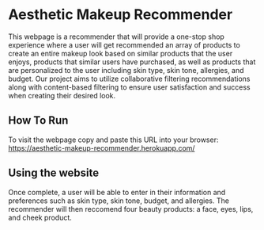# Aesthetic Makeup Recommender

This webpage is a recommender that will provide a one-stop shop experience where a user will get recommended an array of products to create an entire makeup look based on similar products that the user enjoys, products that similar users have purchased, as well as products that are personalized to the user including skin type, skin tone, allergies, and budget. Our project aims to utilize collaborative filtering recommendations along with content-based filtering to ensure user satisfaction and success when creating their desired look.


## How To Run

To visit the webpage copy and paste this URL into your browser: https://aesthetic-makeup-recommender.herokuapp.com/


## Using the website

Once complete, a user will be able to enter in their information and preferences such as skin type, skin tone, budget, and allergies. The recommender will then reccomend four beauty products: a face, eyes, lips, and cheek product.

